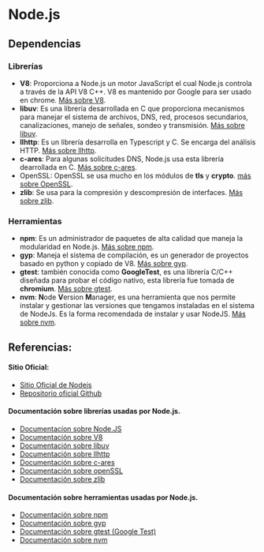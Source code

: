 # Node.js

  ## Dependencias
   
  ### Librerías
 
  - **V8**: Proporciona a Node.js un motor JavaScript el cual Node.js controla a través de la API V8 C++. V8 es mantenido por Google para ser usado en chrome. [Más sobre V8][2].
  - **libuv**: Es una librería desarrollada en C que proporciona mecanismos para manejar el sistema de archivos, DNS, red, procesos secundarios, canalizaciones, manejo de señales, sondeo y transmisión. [Más sobre libuv][3].
  - **llhttp**: Es un librería desarrolla en Typescript y C. Se encarga del análisis HTTP. [Más sobre llhttp][4].
  - **c-ares**: Para algunas solicitudes DNS, Node.js usa esta librería dearrollada en C. [Más sobre c-ares][5].
  - OpenSSL: OpenSSL se usa mucho en los módulos de **tls** y **crypto**. [más sobre OpenSSL][6].
  - **zlib**: Se usa para la compresión y descompresión de interfaces. [Más sobre zlib][7].
  
  ### Herramientas
  
  - **npm**: Es un administrador de paquetes de alta calidad que maneja la modularidad en Node.js. [Más sobre npm][8].
  - **gyp**: Maneja el sistema de compilación, es un generador de proyectos basado en python y copiado de V8. [Más sobre gyp][9].
  - **gtest**: también conocida como **GoogleTest**, es una librería C/C++ diseñada para probar el código nativo, esta librería fue tomada de **chromium**. [Más sobre gtest][10].
  - **nvm**: **N**ode **V**ersion **M**anager, es una herramienta que nos permite instalar y gestionar las versiones que tengamos instaladas en el sistema de NodeJs. Es la forma recomendada de instalar y usar NodeJS. [Más sobre nvm][13].
  
  ## Referencias:
  
  #### Sitio Oficial:
  - [Sitio Oficial de Nodejs][9]
  - [Repositorio oficial Github][10]
 
 #### Documentación sobre librerías usadas por Node.js.
 - [Documentacíon sobre Node.JS][1]
 - [Documentación sobre V8][2]
 - [Documentación sobre libuv][3]
 - [Documentación sobre llhttp][4]
 - [Documentación sobre c-ares][5]
 - [Documentación sobre openSSL][6]
 - [Documentación sobre zlib][7]
 
 #### Documentación sobre herramientas usadas por Node.js.
 - [Documentación sobre npm][8]
 - [Documentación sobre gyp][9]
 - [Documentación sobre gtest (Google Test)][10]
 - [Documentación sobre nvm][13]
 
  [1]: https://nodejs.org/en/docs/
  [2]: https://v8.dev/docs
  [3]: http://docs.libuv.org/en/v1.x/
  [4]: https://github.com/nodejs/llhttp
  [5]: https://c-ares.haxx.se/docs.html
  [6]: https://www.openssl.org/docs/
  [7]: https://www.zlib.net/manual.html
  [8]:https://docs.npmjs.com/
  [9]: https://gyp.gsrc.io/docs/UserDocumentation.md
  [10]: https://github.com/google/googletest
  [11]: https://nodejs.org/es/
  [12]: https://github.com/nodejs/node
  [13]: https://github.com/nvm-sh/nvm
